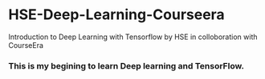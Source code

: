 # HSE-Deep-Learning-Courseera
Introduction to Deep Learning  with Tensorflow  by HSE in colloboration with CourseEra<br>
### This is my begining to learn Deep learning and TensorFlow.
